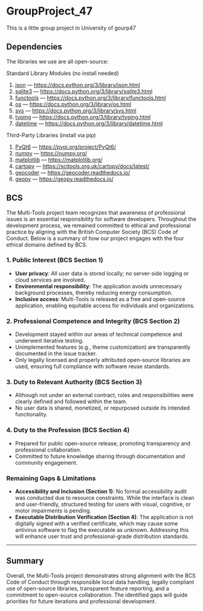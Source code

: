 # GroupProject_47
This is a little group project in University of gourp47

## Dependencies

The libraries we use are all open-source:

Standard Library Modules (no install needed)

1. [json](https://docs.python.org/3/library/json.html) — https://docs.python.org/3/library/json.html  
2. [sqlite3](https://docs.python.org/3/library/sqlite3.html) — https://docs.python.org/3/library/sqlite3.html  
3. [functools](https://docs.python.org/3/library/functools.html) — https://docs.python.org/3/library/functools.html  
4. [os](https://docs.python.org/3/library/os.html) — https://docs.python.org/3/library/os.html  
5. [sys](https://docs.python.org/3/library/sys.html) — https://docs.python.org/3/library/sys.html  
6. [typing](https://docs.python.org/3/library/typing.html) — https://docs.python.org/3/library/typing.html  
7. [datetime](https://docs.python.org/3/library/datetime.html) — https://docs.python.org/3/library/datetime.html  

Third-Party Libraries (install via pip)

1. [PyQt6](https://pypi.org/project/PyQt6/) — https://pypi.org/project/PyQt6/  
2. [numpy](https://numpy.org/) — https://numpy.org/  
3. [matplotlib](https://matplotlib.org/) — https://matplotlib.org/  
4. [cartopy](https://scitools.org.uk/cartopy/docs/latest/) — https://scitools.org.uk/cartopy/docs/latest/  
5. [geocoder](https://geocoder.readthedocs.io/) — https://geocoder.readthedocs.io/  
6. [geopy](https://geopy.readthedocs.io/) — https://geopy.readthedocs.io/  


## BCS

The Multi-Tools project team recognizes that awareness of professional issues is an essential responsibility for software developers. Throughout the development process, we remained committed to ethical and professional practice by aligning with the British Computer Society (BCS) Code of Conduct. Below is a summary of how our project engages with the four ethical domains defined by BCS.

### 1. Public Interest (BCS Section 1)
- **User privacy**: All user data is stored locally; no server-side logging or cloud services are involved.  
- **Environmental responsibility**: The application avoids unnecessary background processes, thereby reducing energy consumption.  
- **Inclusive access**: Multi-Tools is released as a free and open-source application, enabling equitable access for individuals and organizations.  

### 2. Professional Competence and Integrity (BCS Section 2)
- Development stayed within our areas of technical competence and underwent iterative testing.  
- Unimplemented features (e.g., theme customization) are transparently documented in the issue tracker.  
- Only legally licensed and properly attributed open-source libraries are used, ensuring full compliance with software reuse standards.  

### 3. Duty to Relevant Authority (BCS Section 3)
- Although not under an external contract, roles and responsibilities were clearly defined and followed within the team.  
- No user data is shared, monetized, or repurposed outside its intended functionality.  

### 4. Duty to the Profession (BCS Section 4)
- Prepared for public open-source release, promoting transparency and professional collaboration.  
- Committed to future knowledge sharing through documentation and community engagement.  

### Remaining Gaps & Limitations
- **Accessibility and Inclusion (Section 1)**: No formal accessibility audit was conducted due to resource constraints. While the interface is clean and user-friendly, structured testing for users with visual, cognitive, or motor impairments is pending.  
- **Executable Distribution Verification (Section 4)**: The application is not digitally signed with a verified certificate, which may cause some antivirus software to flag the executable as unknown. Addressing this will enhance user trust and professional-grade distribution standards.  

---

## Summary
Overall, the Multi-Tools project demonstrates strong alignment with the BCS Code of Conduct through responsible local data handling, legally compliant use of open-source libraries, transparent feature reporting, and a commitment to open-source collaboration. The identified gaps will guide priorities for future iterations and professional development.
